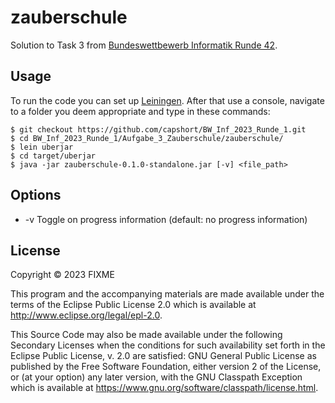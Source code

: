 # zauberschule

Solution to Task 3 from [Bundeswettbewerb Informatik Runde 42](https://bwinf.de/fileadmin/bundeswettbewerb/42/BwInf_42_Aufgaben_WEB.pdf).

## Usage

To run the code you can set up [Leiningen](https://leiningen.org).
After that use a console, navigate to a folder you deem appropriate and type in these commands:

    $ git checkout https://github.com/capshort/BW_Inf_2023_Runde_1.git
    $ cd BW_Inf_2023_Runde_1/Aufgabe_3_Zauberschule/zauberschule/
    $ lein uberjar
    $ cd target/uberjar
    $ java -jar zauberschule-0.1.0-standalone.jar [-v] <file_path>

## Options

* -v Toggle on progress information (default: no progress information)

## License

Copyright © 2023 FIXME

This program and the accompanying materials are made available under the
terms of the Eclipse Public License 2.0 which is available at
http://www.eclipse.org/legal/epl-2.0.

This Source Code may also be made available under the following Secondary
Licenses when the conditions for such availability set forth in the Eclipse
Public License, v. 2.0 are satisfied: GNU General Public License as published by
the Free Software Foundation, either version 2 of the License, or (at your
option) any later version, with the GNU Classpath Exception which is available
at https://www.gnu.org/software/classpath/license.html.
